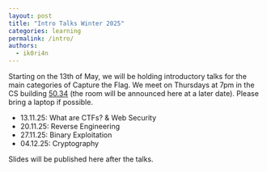 ```yaml
---
layout: post
title: "Intro Talks Winter 2025"
categories: learning
permalink: /intro/
authors:
  - ik0ri4n
---
```


Starting on the 13th of May, we will be holding introductory talks for the main categories of Capture the Flag.
We meet on Thursdays at 7pm in the CS building [50.34](https://www.kit.edu/campusplan/) (the room will be announced here at a later date). Please bring a laptop if possible.

 * 13.11.25: What are CTFs? & Web Security
 * 20.11.25: Reverse Engineering
 * 27.11.25: Binary Exploitation
 * 04.12.25: Cryptography

Slides will be published here after the talks.

